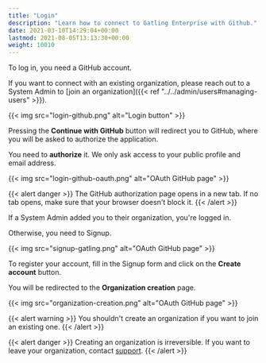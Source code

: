 ```yaml
---
title: "Login"
description: "Learn how to connect to Gatling Enterprise with Github."
date: 2021-03-10T14:29:04+00:00
lastmod: 2021-08-05T13:13:30+00:00
weight: 10010
---
```


To log in, you need a GitHub account.

If you want to connect with an existing organization, please reach out to a System Admin to [join an organization]({{< ref "../../admin/users#managing-users" >}}).

{{< img src="login-github.png" alt="Login button" >}}

Pressing the **Continue with GitHub** button will redirect you to GitHub, where you will be asked to authorize the application.

You need to **authorize** it. We only ask access to your public profile and email address.

{{< img src="login-github-oauth.png" alt="OAuth GitHub page" >}}

{{< alert danger >}}
The GitHub authorization page opens in a new tab. If no tab opens, make sure that your browser doesn't block it.
{{< /alert >}}

If a System Admin added you to their organization, you're logged in.

Otherwise, you need to Signup.

{{< img src="signup-gatling.png" alt="OAuth GitHub page" >}}

To register your account, fill in the Signup form and click on the **Create account** button. 

You will be redirected to the **Organization creation** page.

{{< img src="organization-creation.png" alt="OAuth GitHub page" >}}

{{< alert warning >}}
You shouldn't create an organization if you want to join an existing one.
{{< /alert >}}

{{< alert danger >}}
Creating an organization is irreversible. If you want to leave your organization, contact [support](https://gatlingcorp.atlassian.net/servicedesk/customer/portal/8).
{{< /alert >}}

